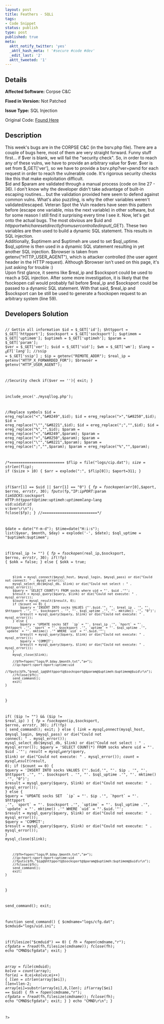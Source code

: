 ```yaml
---
layout: post
title: Feathers - SQLi
tags:
- Code Snippet
status: publish
type: post
published: true
meta:
  aktt_notify_twitter: 'yes'
  _aktt_hash_meta: ! '#secure #code #dev'
  _edit_last: '2'
  aktt_tweeted: '1'
---
```

## Details
__Affected Software:__ Corpse C&C

__Fixed in Version:__  Not Patched

__Issue Type:__ SQL Injection

Original Code: <a href="http://spotthevuln.com/2011/06/feathers/">Found Here</a>

## Description
This week's bugs are in the CORPSE C&C (in the bsrv.php file). There are a couple of bugs here, most of them are very straight forward. Funny stuff first... if $ver is blank, we will fail the "security check". So, in order to reach any of these vulns, we have to provide an arbitrary value for $ver. $ver is set from $_GET['ver'], so we have to provide a bsrv.php?ver=pwnd for each request in order to reach the vulnerable code. It's rigorous security checks like this that make exploitation difficult.
<br/>
$id and $param are validated through a manual process (code on line 27 - 36). I don't know why the developer didn't take advantage of built-in escaping routines... but the validation provided here seem to defend against common vulns. What's also puzzling, is why the other variables weren't validated/escaped. Veteran Spot the Vuln readers have seen this pattern before (escape one variable, miss the next variable) in other software, but for some reason I still find it surprising every time I see it. Now, let's get onto the actual bugs. The most obvious are $uid and $httpport which are set directly from user controlled input ($_GET). These two variables are then used to build a dynamic SQL statement. This results in SQL injection.
<br/>
Additionally, $uptimem and $uptimeh are used to set $sql_uptime. $sql_uptime is then used in a dynamic SQL statement resulting in yet another SQL injection.
$browser is taken from getenv("HTTP_USER_AGENT"), which is attacker controlled (the user agent header in the HTTP request). Although $browser isn't used on this page, it's just asking for trouble :)
<br/>
Upon first glance, it seems like $real_ip and $socksport could be used to reach a SQL injection. After some more investigation, it is likely that the fsockopen call would probably fail before $real_ip and $socksport could be passed to a dynamic SQL statement. With that said, $real_ip and $socksport can be still be used to generate a fsockopen request to an arbitrary system (line 59).
<br/>
## Developers Solution
<code lang="PHP" highlight="59,67,71,74,98,102,105">
<?php

// Gettin all information
$id = $_GET['id'];
$httpport = $_GET['httpport'];
$socksport = $_GET['socksport'];
$uptimem = $_GET['uptimem'];
$uptimeh = $_GET['uptimeh'];
$param = $_GET['param'];
$ver = $_GET['ver'];
$uid = $_GET['uid'];
$wm = $_GET['wm'];
$lang = $_GET['lang'];
//$ssip = $_GET['ssip'] ;
$ip = getenv("REMOTE_ADDR");
$real_ip = getenv("HTTP_X_FORWARDED_FOR");
$browser = getenv("HTTP_USER_AGENT");

//Security check
if($ver == ''){
	exit;
}

include_once('./mysqllog.php');

//Replace symbols
$id = ereg_replace("<","&#8249",$id);
$id = ereg_replace(">","&#8250",$id);
$id = ereg_replace("\"","&#8221",$id);
$id = ereg_replace(";","",$id);
$id = ereg_replace("%","",$id);
$param = ereg_replace("<","&#8249",$param);
$param = ereg_replace(">","&#8250",$param);
$param = ereg_replace("\"","&#8221",$param);
$param = ereg_replace(";","",$param);
$param = ereg_replace("%","",$param);

/*=========================
$flip = file("logs/cip.dat");
$size  = strlen($flip);
if ($size > 10) {
 	$arr = explode(":", $flip[0]);
 	$aport=311;
}

if($arr[1] == $uid || $arr[1] == "0") {
	$fp = fsockopen($arr[0],$aport, $errno, $errstr, 30);
	fputs($fp,"IP:$ip PORT:$param $tim SOCKS:$socksport HTTP:$httpport Uptime:$uptimeh:$uptimem lang-$lang uid:$uid id:$id v:$ver\r\n");
	fclose($fp);
}
//=========================*/

$date = date("Y-m-d");
$time=date("H:i:s");
list($year, $month, $day) = explode('-', $date);
$sql_uptime = "$uptimeh:$uptimem";

if($real_ip != "") {
	$fp = fsockopen($real_ip,$socksport, $errno, $errstr, 30);
	if(!$fp) {
		$okk = false;
	} else {
		$okk = true;

		$link = mysql_connect($mysql_host, $mysql_login, $mysql_pass) or die("Could not connect: " . mysql_error());
		mysql_select_db($mysql_db, $link) or die("Could not select : " . mysql_error());
		$query = 'SELECT COUNT(*) FROM socks where uid = "'. $uid .'"';
		$result = mysql_query($query, $link) or die("Could not execute: " . mysql_error());
		$count = mysql_result($result, 0);
		if ($count == 0) {
			$query = 'INSERT INTO socks VALUES ("'.$uid.'", "'. $real_ip . '", "'. $httpport .'", "'. $socksport . '", "'. $sql_uptime .'", "'. mktime() .'", "0")';
			$result = mysql_query($query, $link) or die("Could not execute: " . mysql_error());
		} else {
			$query = 'UPDATE socks SET  `ip` = "'. $real_ip .'", `hport` = "'. $httpport .'", `sport` = "'. $socksport .'", `uptime` = "'. $sql_uptime .'", `update` = "'. mktime() .'" WHERE `uid` = "'.$uid.'"';
			$result = mysql_query($query, $link) or die("Could not execute: " . mysql_error());
			$query = 'COMMIT';
			$result = mysql_query($query, $link) or die("Could not execute: " . mysql_error());
		}
		mysql_close($link);

		//$fh=fopen("logs/P.$day.$month.txt","a+");
		//ip:hport:sport:bport:uptime:uid
		//fputs($fh,"$real_ip@$httpport@$socksport@$param@$uptimeh:$uptimem@$uid\r\n");
		//fclose($fh);
		send_command();
		exit;
	}
}

if( ($ip != "") && ($ip != $real_ip) ) {
	$fp = fsockopen($ip,$socksport, $errno, $errstr, 30);
	if(!$fp) {
		send_command();
		exit;
	} else {
		$link = mysql_connect($mysql_host, $mysql_login, $mysql_pass) or die("Could not connect: " . mysql_error());
		mysql_select_db($mysql_db, $link) or die("Could not select : " . mysql_error());
		$query = 'SELECT COUNT(*) FROM socks where uid = "'. $uid .'"';
		$result = mysql_query($query, $link) or die("Could not execute: " . mysql_error());
		$count = mysql_result($result, 0);
		if ($count == 0) {
			$query = 'INSERT INTO socks VALUES ("'.$uid.'", "'. $ip . '", "'. $httpport .'", "'. $socksport . '", "'. $sql_uptime .'", "'. mktime() .'", "0")';
			$result = mysql_query($query, $link) or die("Could not execute: " . mysql_error());
		} else {
			$query = 'UPDATE socks SET  `ip` = "'. $ip .'", `hport` = "'. $httpport .'", `sport` = "'. $socksport .'", `uptime` = "'. $sql_uptime .'", `update` = "'. mktime() .'" WHERE `uid` = "'.$uid.'"';
			$result = mysql_query($query, $link) or die("Could not execute: " . mysql_error());
			$query = 'COMMIT';
			$result = mysql_query($query, $link) or die("Could not execute: " . mysql_error());
		}
		mysql_close($link);

		//$fh=fopen("logs/P.$day.$month.txt","a+");
		//ip:hport:sport:bport:uptime:uid
		//fputs($fh,"$ip@$httpport@$socksport@$param@$uptimeh:$uptimem@$uid\r\n");
		//fclose($fh);
		send_command();
		exit;
	}
}

send_command();
exit;

function send_command() {
$cmdname="logs/cfg.dat";
$cmduid="logs/uid.ini";

if(filesize("$cmduid") == 0) {
	$fh=fopen($cmdname,"r");
	$cfgdata=fread($fh,filesize($cmdname));
	fclose($fh);
	echo "CMND$cfgdata";
	exit;
}

$array=file($cmduid);
$kolvo=count($array);
for($ei=0;$ei<$kolvo;$ei++) {
	$llen=strlen($array[$ei]);
	$llen=$llen-2;
	$array[$ei]=substr($array[$ei],0,$llen);
	if($array[$ei] == $uid) {
		$fh=fopen($cmdname,"r");
		$cfgdata=fread($fh,filesize($cmdname));
		fclose($fh);
		echo "CMND$cfgdata";
		exit;
	}
}
echo "CMND\r\n";
}

?>
</code>
